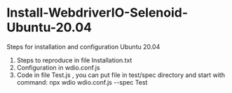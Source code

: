 # Install-WebdriverIO-Selenoid-Ubuntu-20.04
Steps for installation and configuration Ubuntu 20.04

1. Steps to reproduce in file Installation.txt 
2. Configuration in wdio.conf.js
3. Code in file Test.js , you can put file in test/spec directory and start with command: npx wdio wdio.conf.js --spec Test 
